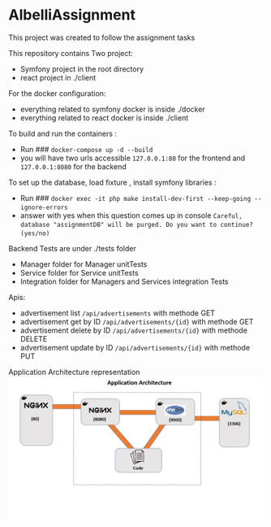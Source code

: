# AlbelliAssignment

This project was created to follow the assignment tasks

This repository contains Two project:
- Symfony project in the root directory
- react project in ./client

For the docker configuration:
- everything related to symfony docker is inside ./docker
- everything related to react docker is inside ./client

To build and run the containers :
- Run ### `docker-compose up -d --build`
- you will have two urls accessible `127.0.0.1:80` for the frontend and `127.0.0.1:8080` for the backend

To set up the database, load fixture , install symfony libraries :
- Run ### `docker exec -it php make install-dev-first --keep-going --ignore-errors`
- answer with yes when this question comes up in console `Careful, database "assignmentDB" will be purged. Do you want to continue? (yes/no)`

Backend Tests are under ./tests folder
- Manager folder for Manager unitTests
- Service folder for Service unitTests
- Integration folder for Managers and Services integration Tests

Apis:
- advertisement list `/api/advertisements` with methode GET
- advertisement get by ID `/api/advertisements/{id}` with methode GET
- advertisement delete by ID `/api/advertisements/{id}` with methode DELETE
- advertisement update by ID `/api/advertisements/{id}` with methode PUT

Application Architecture representation
![alt text](https://github.com/Helmibejaoui/AlbelliAssignment/blob/main/applicationArchi.jpg?raw=true)

